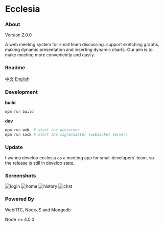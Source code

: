 # Ecclesia

### About

Version 2.0.0

A web meeting system for small team discussing. support sketching graphs,
making dynamic presentation and inserting dynamic charts. Our aim is to
make meeting more conveniently and easily.

### Readme

[中文](https://github.com/lavende/ecclesia/blob/master/README.zh-CN.md)
[English](https://github.com/lavende/ecclesia/blob/master/README.md)


### Development

**build**

```sh
npm run build
```

**dev**

```sh
npm run web  # start the webserver
npm run sock # start the signalmaster (websocket server)
```


### Update

I wanna develop ecclesia as a meeting app for small developers' team, so the release
is still in develop state.


### Screenshots

![login](http://lavende.github.io/img/2015/ecclesia/login.jpg)
![home](http://lavende.github.io/img/2015/ecclesia/home.jpg)
![history](http://lavende.github.io/img/2015/ecclesia/history.jpg)
![chat](http://lavende.github.io/img/2015/ecclesia/chat.jpg)


### Powered By

WebRTC, NodeJS and Mongodb

Node >= 4.0.0
